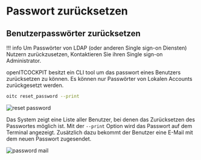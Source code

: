 # Passwort zurücksetzen

## Benutzerpasswörter zurücksetzen

!!! info
    Um Passwörter von LDAP (oder anderen Single sign-on Diensten) Nutzern zurückzusetzen, Kontaktieren Sie ihren Single
    sign-on Administrator.

openITCOCKPIT besitzt ein CLI tool um das passwort eines Benutzers zurücksetzen zu können. Es können nur Passwörter von 
Lokalen Accounts zurückgesetzt werden.

```bash
oitc reset_password --print
```

![reset password](/images/oitc_reset_password.png)

Das System zeigt eine Liste aller Benutzer, bei denen das Zurücksetzen des Passwortes möglich ist. 
Mit der `--print` Option wird das Passwort auf dem Terminal angezeigt. Zusätzlich dazu bekommt der Benutzer eine E-Mail
mit dem neuen Passwort zugesendet.

![password mail](/images/oitc_new_password_mail.png)